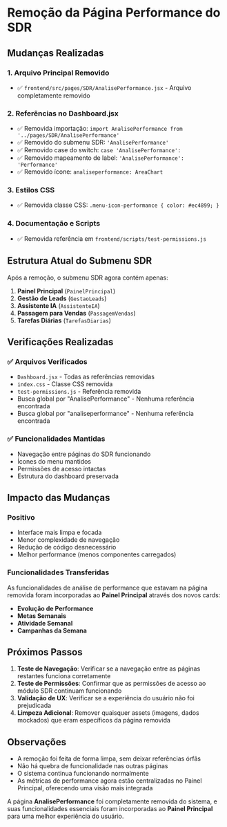 # Remoção da Página Performance do SDR

## Mudanças Realizadas

### 1. **Arquivo Principal Removido**
- ✅ `frontend/src/pages/SDR/AnalisePerformance.jsx` - Arquivo completamente removido

### 2. **Referências no Dashboard.jsx**
- ✅ Removida importação: `import AnalisePerformance from '../pages/SDR/AnalisePerformance'`
- ✅ Removido do submenu SDR: `'AnalisePerformance'`
- ✅ Removido case do switch: `case 'AnalisePerformance':`
- ✅ Removido mapeamento de label: `'AnalisePerformance': 'Performance'`
- ✅ Removido ícone: `analiseperformance: AreaChart`

### 3. **Estilos CSS**
- ✅ Removida classe CSS: `.menu-icon-performance { color: #ec4899; }`

### 4. **Documentação e Scripts**
- ✅ Removida referência em `frontend/scripts/test-permissions.js`

## Estrutura Atual do Submenu SDR

Após a remoção, o submenu SDR agora contém apenas:

1. **Painel Principal** (`PainelPrincipal`)
2. **Gestão de Leads** (`GestaoLeads`)
3. **Assistente IA** (`AssistenteIA`)
4. **Passagem para Vendas** (`PassagemVendas`)
5. **Tarefas Diárias** (`TarefasDiarias`)

## Verificações Realizadas

### ✅ Arquivos Verificados
- `Dashboard.jsx` - Todas as referências removidas
- `index.css` - Classe CSS removida
- `test-permissions.js` - Referência removida
- Busca global por "AnalisePerformance" - Nenhuma referência encontrada
- Busca global por "analiseperformance" - Nenhuma referência encontrada

### ✅ Funcionalidades Mantidas
- Navegação entre páginas do SDR funcionando
- Ícones do menu mantidos
- Permissões de acesso intactas
- Estrutura do dashboard preservada

## Impacto das Mudanças

### Positivo
- Interface mais limpa e focada
- Menor complexidade de navegação
- Redução de código desnecessário
- Melhor performance (menos componentes carregados)

### Funcionalidades Transferidas
As funcionalidades de análise de performance que estavam na página removida foram incorporadas ao **Painel Principal** através dos novos cards:
- **Evolução de Performance**
- **Metas Semanais**
- **Atividade Semanal**
- **Campanhas da Semana**

## Próximos Passos

1. **Teste de Navegação**: Verificar se a navegação entre as páginas restantes funciona corretamente
2. **Teste de Permissões**: Confirmar que as permissões de acesso ao módulo SDR continuam funcionando
3. **Validação de UX**: Verificar se a experiência do usuário não foi prejudicada
4. **Limpeza Adicional**: Remover quaisquer assets (imagens, dados mockados) que eram específicos da página removida

## Observações

- A remoção foi feita de forma limpa, sem deixar referências órfãs
- Não há quebra de funcionalidade nas outras páginas
- O sistema continua funcionando normalmente
- As métricas de performance agora estão centralizadas no Painel Principal, oferecendo uma visão mais integrada

A página **AnalisePerformance** foi completamente removida do sistema, e suas funcionalidades essenciais foram incorporadas ao **Painel Principal** para uma melhor experiência do usuário.
